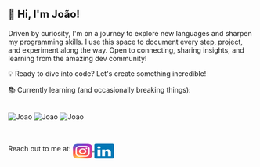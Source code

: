 ## 👋 Hi, I'm João!

Driven by curiosity, I'm on a journey to explore new languages and sharpen my programming skills. I use this space to document every step, project, and experiment along the way. Open to connecting, sharing insights, and learning from the amazing dev community!

💡 Ready to dive into code? Let's create something incredible!

📚 Currently learning (and occasionally breaking things):
<div style="display: inline_block"><br>
  <img align="center" alt="Joao" height="30" width="40" src="https://cdn.jsdelivr.net/gh/devicons/devicon@latest/icons/cplusplus/cplusplus-plain.svg">
  <img align="center" alt="Joao" height="30" width="40" src="https://cdn.jsdelivr.net/gh/devicons/devicon@latest/icons/java/java-plain.svg" />
  <img align="center" alt="Joao" height="30" width="40" src="https://cdn.jsdelivr.net/gh/devicons/devicon@latest/icons/python/python-plain.svg" />
  <div style="display: inline_block"><br>

##

Reach out to me at:
  <a href="https://www.instagram.com/joao.diasn" target="_blank">
  <img align="middle" alt="Instagram" height="30" width="40" src="https://raw.githubusercontent.com/CLorant/readme-social-icons/main/medium/filled/instagram.svg"/>
</a>
<a href="https://www.linkedin.com/in/joaoadn" target="_blank">
  <img align="middle" alt="LinkedIn" height="30" width="40" src="https://raw.githubusercontent.com/CLorant/readme-social-icons/main/medium/colored/linkedin.svg"/>
</a>




